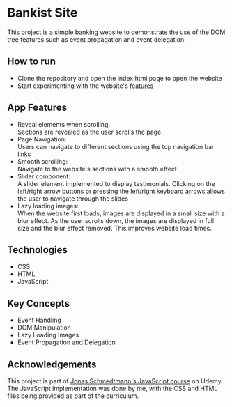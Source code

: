 # Bankist Site
This project is a simple banking website to demonstrate the use of the
DOM tree features such as event propagation and event delegation.

## How to run
- Clone the repository and open the index.html page to open the website
- Start experimenting with the website's [features](#app-features) 

## App Features
- Reveal elements when scrolling:<br>
Sections are revealed as the user scrolls the page
- Page Navigation: <br>
Users can navigate to different sections using the top navigation bar links
- Smooth scrolling:<br>
Navigate to the website's sections with a smooth effect
- Slider component: <br>
A slider element implemented to display testimonials. Clicking on the left/right
arrow buttons or pressing the left/right keyboard arrows allows the user to navigate
through the slides
- Lazy loading images: <br>
When the website first loads, images are displayed in a small size with a blur effect.
As the user scrolls down, the images are displayed in full size and the blur effect removed. This improves website load times.


## Technologies
-  CSS
-  HTML
-  JavaScript

## Key Concepts
-  Event Handling
-  DOM Manipulation
-  Lazy Loading Images
-  Event Propagation and Delegation


## Acknowledgements
This project is part of [Jonas Schmedtmann's JavaScript course](https://www.udemy.com/course/the-complete-javascript-course/) on Udemy.<br>
The JavaScript implementation was done by me, with the CSS and HTML files being provided as part of the curriculum.
